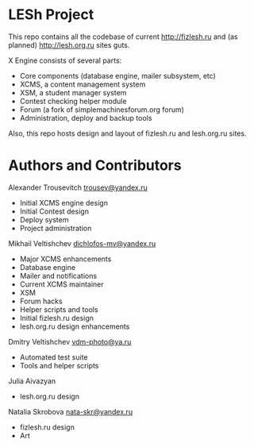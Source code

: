 LESh Project
============

This repo contains all the codebase of current http://fizlesh.ru and
(as planned) http://lesh.org.ru sites guts.

X Engine consists of several parts:

* Core components (database engine, mailer subsystem, etc)
* XCMS, a content management system
* XSM, a student manager system
* Contest checking helper module
* Forum (a fork of simplemachinesforum.org forum)
* Administration, deploy and backup tools

Also, this repo hosts design and layout of
fizlesh.ru and lesh.org.ru sites.

Authors and Contributors
========================
Alexander Trousevitch <trousev@yandex.ru>
* Initial XCMS engine design
* Initial Contest design
* Deploy system
* Project administration

Mikhail Veltishchev <dichlofos-mv@yandex.ru>
* Major XCMS enhancements
* Database engine
* Mailer and notifications
* Current XCMS maintainer
* XSM
* Forum hacks
* Helper scripts and tools
* Initial fizlesh.ru design
* lesh.org.ru design enhancements

Dmitry Veltishchev <vdm-photo@ya.ru>
* Automated test suite
* Tools and helper scripts

Julia Aivazyan
* lesh.org.ru design

Natalia Skrobova <nata-skr@yandex.ru>
* fizlesh.ru design
* Art
